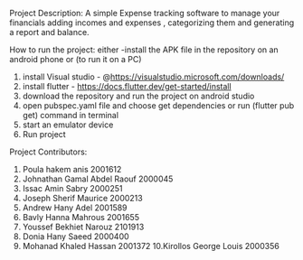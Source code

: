 Project Description: A simple Expense tracking software to manage your financials 
adding incomes and expenses , categorizing them and generating a report and balance.

How to run the project: 
either
-install the APK file in the repository on an android phone 
or (to run it on a PC)
1. install Visual studio - @https://visualstudio.microsoft.com/downloads/
2. install flutter - https://docs.flutter.dev/get-started/install
3. download the repository and run the project on android studio
4. open pubspec.yaml file and choose get dependencies or run (flutter pub get) command in terminal
5. start an emulator device
6. Run project



Project Contributors:
1. Poula hakem anis              2001612
2. Johnathan Gamal Abdel Raouf   2000045
3. Issac Amin Sabry              2000251
4. Joseph Sherif Maurice         2000213
5. Andrew Hany Adel              2001589
6. Bavly Hanna Mahrous           2001655
7. Youssef Bekhiet Narouz        2101913
8. Donia Hany Saeed              2000400
9. Mohanad Khaled Hassan         2001372
10.Kirollos George Louis         2000356
